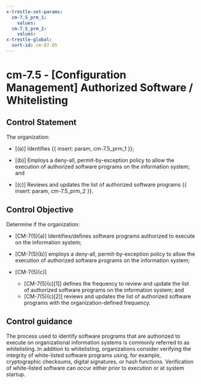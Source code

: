 ```yaml
---
x-trestle-set-params:
  cm-7.5_prm_1:
    values:
  cm-7.5_prm_2:
    values:
x-trestle-global:
  sort-id: cm-07.05
---
```


# cm-7.5 - \[Configuration Management\] Authorized Software / Whitelisting

## Control Statement

The organization:

- \[(a)\] Identifies {{ insert: param, cm-7.5_prm_1 }};

- \[(b)\] Employs a deny-all, permit-by-exception policy to allow the execution of authorized software programs on the information system; and

- \[(c)\] Reviews and updates the list of authorized software programs {{ insert: param, cm-7.5_prm_2 }}.

## Control Objective

Determine if the organization:

- \[CM-7(5)(a)\] Identifies/defines software programs authorized to execute on the information system;

- \[CM-7(5)(b)\] employs a deny-all, permit-by-exception policy to allow the execution of authorized software programs on the information system;

- \[CM-7(5)(c)\]

  - \[CM-7(5)(c)[1]\] defines the frequency to review and update the list of authorized software programs on the information system; and
  - \[CM-7(5)(c)[2]\] reviews and updates the list of authorized software programs with the organization-defined frequency.

## Control guidance

The process used to identify software programs that are authorized to execute on organizational information systems is commonly referred to as whitelisting. In addition to whitelisting, organizations consider verifying the integrity of white-listed software programs using, for example, cryptographic checksums, digital signatures, or hash functions. Verification of white-listed software can occur either prior to execution or at system startup.

